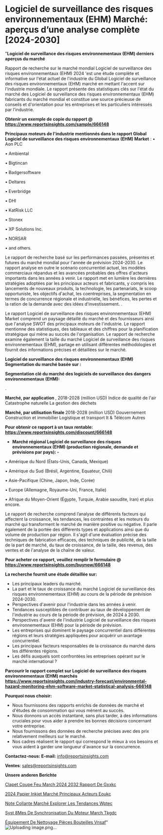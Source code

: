 # Logiciel de surveillance des risques environnementaux (EHM) Marché: aperçus d’une analyse complète [2024-2030]

"<strong>Logiciel de surveillance des risques environnementaux (EHM) derniers aperçus du marché</strong>

Rapport de recherche sur le marché mondial Logiciel de surveillance des risques environnementaux (EHM) 2024 'est une étude complète et informative sur l'état actuel de l'industrie du Global Logiciel de surveillance des risques environnementaux (EHM) marché en mettant l'accent sur l'industrie mondiale. Le rapport présente des statistiques clés sur l'état du marché des Logiciel de surveillance des risques environnementaux (EHM) fabricants du marché mondial et constitue une source précieuse de conseils et d'orientation pour les entreprises et les particuliers intéressés par l'industrie.

<strong>Obtenir un exemple de copie du rapport @ <a href=https://www.reportsinsights.com/sample/666148>https://www.reportsinsights.com/sample/666148</a></strong>

<strong>Principaux moteurs de l'industrie mentionnés dans le rapport Global Logiciel de surveillance des risques environnementaux (EHM) Market</strong> :
• Aon PLC

• Ambiental

• Bigtincan

• Badgersoftware

• Deltares

• Everbridge

• DHI

• KatRisk LLC

• Stonex

• XP Solutions Inc.

• NORSAR

• and others.

Le rapport de recherche basé sur les performances passées, présentes et futures du marché mondial pour l'année de prévision 2024-2030. Le rapport analyse en outre le scénario concurrentiel actuel, les modèles commerciaux répandus et les avancées probables des offres d'acteurs importants dans les années à venir. Le rapport met en lumière les dernières stratégies adoptées par les principaux acteurs et fabricants, y compris les lancements de nouveaux produits, la technologie, les partenariats, le scoop opportuniste, les objectifs d'achat, les coentreprises, la segmentation en termes de concurrence régionale et industrielle, les bénéfices, les pertes et la ration de la demande avec des idées d'investissement. .

Le rapport Logiciel de surveillance des risques environnementaux (EHM) Market comprend un paysage détaillé du marché et des fournisseurs ainsi que l'analyse SWOT des principaux moteurs de l'industrie. Le rapport mentionne des statistiques, des tableaux et des chiffres pour la planification stratégique qui mène au succès de l'organisation. Le rapport de recherche examine également la taille du marché Logiciel de surveillance des risques environnementaux (EHM), partage en utilisant différentes méthodologies et fournit des informations précises et détaillées sur le marché.

<strong>Logiciel de surveillance des risques environnementaux (EHM) Segmentation du marché basée sur :</strong>

<Strong> Segmentation clé du marché des logiciels de surveillance des dangers environnementaux (EHM): </strong>

.

<strong> Marché, par application </strong>, 2018-2028 (million USD)
Indice de qualité de l'air
Catastrophe naturelle
La gestion des déchets

<strong> Marché, par utilisation finale </strong> 2018-2028 (million USD)
Gouvernement
Construction et immobilier
Logistique et transport
It & Télécom
Autres

<strong>Pour obtenir ce rapport à un taux rentable: <a href=https://www.reportsinsights.com/discount/666148>https://www.reportsinsights.com/discount/666148</a></strong>
<ul>
  <li><strong>Marché régional Logiciel de surveillance des risques environnementaux (EHM) (production régionale, demande et prévisions par pays): -</strong></li>
</ul>
• Amérique du Nord (États-Unis, Canada, Mexique)

• Amérique du Sud (Brésil, Argentine, Equateur, Chili)

• Asie-Pacifique (Chine, Japon, Inde, Corée)

• Europe (Allemagne, Royaume-Uni, France, Italie)

• Afrique du Moyen-Orient (Égypte, Turquie, Arabie saoudite, Iran) et plus encore.

Le rapport de recherche comprend l’analyse de différents facteurs qui affectent la croissance, les tendances, les contraintes et les moteurs du marché qui transforment le marché de manière positive ou négative. Il parle également de la portée des différents types et applications ainsi que du volume de production par région. Il s'agit d'une évaluation précise des techniques de fabrication efficaces, des techniques de publicité, de la taille de la part de marché, du taux de croissance, de la taille, des revenus, des ventes et de l'analyse de la chaîne de valeur.

<strong>Pour acheter ce rapport, veuillez remplir le formulaire @   <a href=https://www.reportsinsights.com/buynow/666148>https://www.reportsinsights.com/buynow/666148</a></strong>

<strong>La recherche fournit une étude détaillée sur:</strong>
<ul>
  <li>Les principaux leaders du marché.</li>
  <li>La part et le taux de croissance du marché Logiciel de surveillance des risques environnementaux (EHM) au cours de la période de prévision 2024-2030.</li>
  <li>Perspectives d'avenir pour l'industrie dans les années à venir.</li>
  <li>Tendances susceptibles de contribuer au taux de développement de l'industrie au cours de la période de prévision, de 2024 à 2030.</li>
  <li>Perspectives d'avenir de l'industrie Logiciel de surveillance des risques environnementaux (EHM) pour la période de prévision.</li>
  <li>Les entreprises qui dominent le paysage concurrentiel dans différentes régions et leurs stratégies appliquées pour acquérir un avantage concurrentiel.</li>
  <li>Les principaux facteurs responsables de la croissance du marché dans les différentes régions.</li>
  <li>Les défis auxquels sont confrontées les entreprises opérant sur le marché international ?</li>
</ul>

<strong>Parcourir le rapport complet sur Logiciel de surveillance des risques environnementaux (EHM) marchés <a href=https://www.reportsinsights.com/industry-forecast/environmental-hazard-monitoring-ehm-software-market-statistical-analysis-666148>https://www.reportsinsights.com/industry-forecast/environmental-hazard-monitoring-ehm-software-market-statistical-analysis-666148</a></strong>

<strong>Pourquoi nous choisir:</strong>
<ul>
  <li>Nous fournissons des rapports enrichis de données de marché et d'études de consommation qui vous mènent au succès.</li>
  <li>Nous donnons un accès instantané, sans plus tarder, à des informations cruciales pour vous aider à prendre les bonnes décisions concernant votre entreprise.</li>
  <li>Nous fournissons des données de recherche précises avec des prix relativement meilleurs sur le marché.</li>
  <li>Nos cadres réalisent le rapport qui correspond le mieux à vos besoins et vous aident à garder une longueur d'avance sur la concurrence.</li>
</ul>
<strong>Contactez-nous:
</strong><strong>E-mail:</strong> <a href=mailto:info@reportsinsights.com>info@reportsinsights.com</a>

<strong>Ventes</strong>: <a href=mailto:sales@reportsinsights.com>sales@reportsinsights.com</a>

<strong>Unsere anderen Berichte</strong>

<a href=https://www.linkedin.com/pulse/clapet-coupe-feu-march%C3%A9-2024-2032-rapport-de-gxxkc/>Clapet Coupe Feu March 2024 2032 Rapport De Gxxkc</a>

<a href=https://www.linkedin.com/pulse/2024-papier-inkjet-marché-principaux-acteurs-eoukc/>2024 Papier Inkjet Marché Principaux Acteurs Eoukc</a>

<a href=https://www.linkedin.com/pulse/note-collante-marché-explorer-les-tendances-wptec/>Note Collante Marché Explorer Les Tendances Wptec</a>

<a href=https://www.linkedin.com/pulse/syst%C3%A8mes-de-synchronisation-du-moteur-march%C3%A9-tkgdc/>Syst 8Mes De Synchronisation Du Moteur March Tkgdc</a>

<a href=https://www.linkedin.com/pulse/équipement-de-nettoyage-pièces-bouteilles-vnsaf/>Équipement De Nettoyage Pièces Bouteilles Vnsaf</a>"
![Uploading image.png…]()
